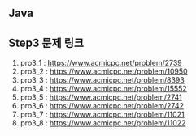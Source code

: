 ## Java
## Step3 문제 링크
1. pro3_1 : https://www.acmicpc.net/problem/2739
2. pro3_2 : https://www.acmicpc.net/problem/10950
3. pro3_3 : https://www.acmicpc.net/problem/8393
4. pro3_4 : https://www.acmicpc.net/problem/15552
5. pro3_5 : https://www.acmicpc.net/problem/2741
6. pro3_6 : https://www.acmicpc.net/problem/2742
7. pro3_7 : https://www.acmicpc.net/problem/11021
8. pro3_8 : https://www.acmicpc.net/problem/11022
